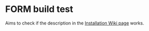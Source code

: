 FORM build test
===============

Aims to check if the description in the
[Installation Wiki page](https://github.com/vermaseren/form/wiki/Installation)
works.
